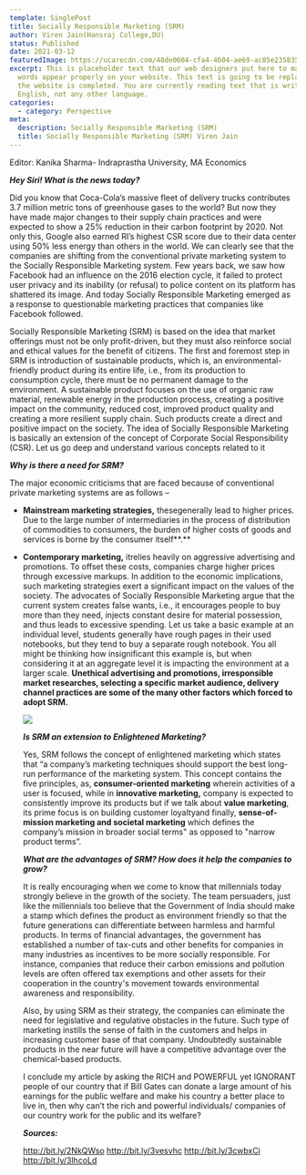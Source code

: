 ```yaml
---
template: SinglePost
title: Socially Responsible Marketing (SRM)
author: Viren Jain(Hansraj College,DU)
status: Published
date: 2021-03-12
featuredImage: https://ucarecdn.com/48de0604-cfa4-4604-ae69-ac85e235835c/-/crop/980x758/0,242/-/preview/
excerpt: This is placeholder text that our web designers put here to make sure
  words appear properly on your website. This text is going to be replaced once
  the website is completed. You are currently reading text that is written in
  English, not any other language.
categories:
  - category: Perspective
meta:
  description: Socially Responsible Marketing (SRM)
  title: Socially Responsible Marketing (SRM) Viren Jain
---
```

Editor: Kanika Sharma- Indraprastha University, MA Economics 

***Hey Siri! What is the news today?***

Did you know that Coca-Cola’s massive fleet of delivery trucks contributes 3.7 million metric tons of greenhouse gases to the world? But now they have made major changes to their supply chain practices and were expected to show a 25% reduction in their carbon footprint by 2020. Not only this, Google also earned RI’s highest CSR score due to their data center using 50% less energy than others in the world. We can clearly see that the companies are shifting from the conventional private marketing system to the Socially Responsible Marketing system. Few years back, we saw how Facebook had an influence on the 2016 election cycle, it failed to protect user privacy and its inability (or refusal) to police content on its platform has shattered its image. And today Socially Responsible Marketing emerged as a response to questionable marketing practices that companies like Facebook followed.

Socially Responsible Marketing (SRM) is based on the idea that market offerings must not be only profit-driven, but they must also reinforce social and ethical values for the benefit of citizens. The first and foremost step in SRM is introduction of sustainable products, which is, an environmental-friendly product during its entire life, i.e., from its production to consumption cycle, there must be no permanent damage to the environment. A sustainable product focuses on the use of organic raw material, renewable energy in the production process, creating a positive impact on the community, reduced cost, improved product quality and creating a more resilient supply chain. Such products create a direct and positive impact on the society. The idea of Socially Responsible Marketing is basically an extension of the concept of Corporate Social Responsibility (CSR). Let us go deep and understand various concepts related to it

***Why is there a need for SRM?***

The major economic criticisms that are faced because of conventional private marketing systems are as follows –

* **Mainstream marketing strategies,** thesegenerally lead to higher prices. Due to the large number of intermediaries in the process of distribution of commodities to consumers, the burden of higher costs of goods and services is borne by the consumer itself**.**
* **Contemporary marketing,** itrelies heavily on aggressive advertising and promotions. To offset these costs, companies charge higher prices through excessive markups. In addition to the economic implications, such marketing strategies exert a significant impact on the values of the society. The advocates of Socially Responsible Marketing argue that the current system creates false wants, i.e., it encourages people to buy more than they need, injects constant desire for material possession, and thus leads to excessive spending. Let us take a basic example at an individual level, students generally have rough pages in their used notebooks, but they tend to buy a separate rough notebook. You all might be thinking how insignificant this example is, but when considering it at an aggregate level it is impacting the environment at a larger scale. **Unethical advertising and promotions, irresponsible market researches, selecting a specific market audience, delivery channel practices are some of the many other factors which forced to adopt SRM.**

  ![](https://ucarecdn.com/a0757ef4-873a-4022-a7bc-460e46d9f28a/)

  ***Is SRM an extension to Enlightened Marketing?***

  Yes, SRM follows the concept of enlightened marketing which states that “a company’s marketing techniques should support the best long-run performance of the marketing system. This concept contains the five principles, as, **consumer-oriented marketing** wherein activities of a user is focused, while in **innovative marketing,** company is expected to consistently improve its products but if we talk about **value marketing**, its prime focus is on building customer loyaltyand finally, **sense-of-mission marketing and societal marketing** which defines the company’s mission in broader social terms" as opposed to "narrow product terms”.

  ***What are the advantages of SRM? How does it help the companies to grow?***

  It is really encouraging when we come to know that millennials today strongly believe in the growth of the society. The team persuaders, just like the millennials too believe that the Government of India should make a stamp which defines the product as environment friendly so that the future generations can differentiate between harmless and harmful products. In terms of financial advantages, the government has established a number of tax-cuts and other benefits for companies in many industries as incentives to be more socially responsible. For instance, companies that reduce their carbon emissions and pollution levels are often offered tax exemptions and other assets for their cooperation in the country's movement towards environmental awareness and responsibility.

  Also, by using SRM as their strategy, the companies can eliminate the need for legislative and regulative obstacles in the future. Such type of marketing instills the sense of faith in the customers and helps in increasing customer base of that company. Undoubtedly sustainable products in the near future will have a competitive advantage over the chemical-based products.

  I conclude my article by asking the RICH and POWERFUL yet IGNORANT people of our country that if Bill Gates can donate a large amount of his earnings for the public welfare and make his country a better place to live in, then why can’t the rich and powerful individuals/ companies of our country work for the public and its welfare?

  ***Sources:***

  <http://bit.ly/2NkQWso>
  <http://bit.ly/3vesvhc>
  <http://bit.ly/3cwbxCi>
  <http://bit.ly/3lhcoLd>